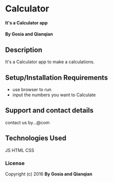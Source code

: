# Calculator

#### It's a Calculator app

#### By Gosia and Qianqian

## Description
It's a Calculator app to make a calculations.


## Setup/Installation Requirements

* use browser to run
* input the numbers you want to Calculate


## Support and contact details

contact us by...@com

## Technologies Used

JS HTML CSS

### License


Copyright (c) 2016 **By Gosia and Qianqian**
